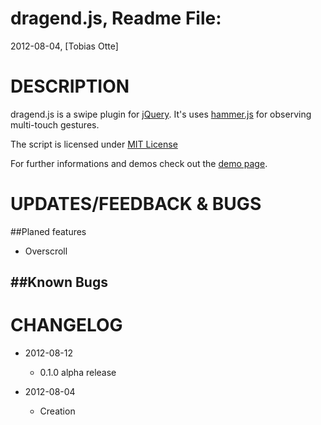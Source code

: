 dragend.js, Readme File:
==============================================================================
2012-08-04, [Tobias Otte]

# DESCRIPTION

dragend.js is a swipe plugin for [jQuery](https://github.com/jquery/jquery/). It's uses [hammer.js](http://eightmedia.github.com/hammer.js/) for observing multi-touch gestures.

The script is licensed under [MIT License](http://www.opensource.org/licenses/mit-license.php)

For further informations and demos check out the [demo page](http://stereobit.github.com/dragend/).

# UPDATES/FEEDBACK & BUGS

##Planed features
* Overscroll

##Known Bugs
-

# CHANGELOG

* 2012-08-12
  * 0.1.0 alpha release

* 2012-08-04
  * Creation
